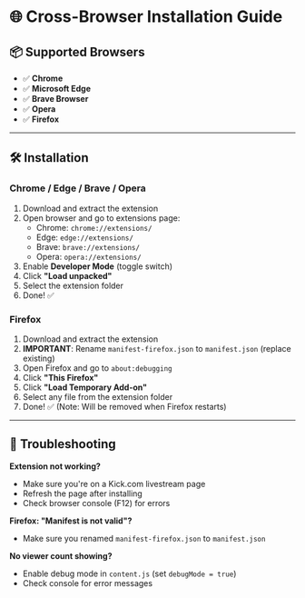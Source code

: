 # 🌐 Cross-Browser Installation Guide

## 📦 Supported Browsers
- ✅ **Chrome** 
- ✅ **Microsoft Edge**
- ✅ **Brave Browser**
- ✅ **Opera**
- ✅ **Firefox**

---

## 🛠️ Installation

### **Chrome / Edge / Brave / Opera**
1. Download and extract the extension
2. Open browser and go to extensions page:
   - Chrome: `chrome://extensions/`
   - Edge: `edge://extensions/`
   - Brave: `brave://extensions/`
   - Opera: `opera://extensions/`
3. Enable **Developer Mode** (toggle switch)
4. Click **"Load unpacked"**
5. Select the extension folder
6. Done! ✅

### **Firefox**
1. Download and extract the extension
2. **IMPORTANT**: Rename `manifest-firefox.json` to `manifest.json` (replace existing)
3. Open Firefox and go to `about:debugging`
4. Click **"This Firefox"**
5. Click **"Load Temporary Add-on"**
6. Select any file from the extension folder
7. Done! ✅ (Note: Will be removed when Firefox restarts)

---

## 🔧 Troubleshooting

**Extension not working?**
- Make sure you're on a Kick.com livestream page
- Refresh the page after installing
- Check browser console (F12) for errors

**Firefox: "Manifest is not valid"?**
- Make sure you renamed `manifest-firefox.json` to `manifest.json`

**No viewer count showing?**
- Enable debug mode in `content.js` (set `debugMode = true`)
- Check console for error messages
